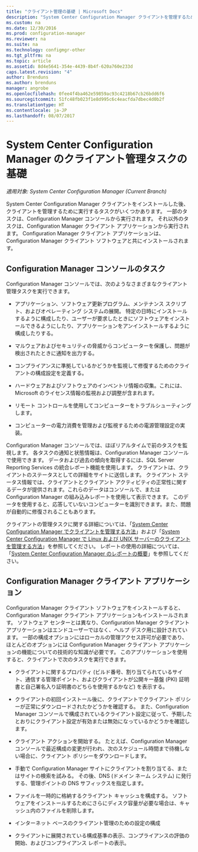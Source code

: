 ```yaml
---
title: "クライアント管理の基礎 | Microsoft Docs"
description: "System Center Configuration Manager クライアントを管理するために実行するタスクについて説明します。"
ms.custom: na
ms.date: 12/30/2016
ms.prod: configuration-manager
ms.reviewer: na
ms.suite: na
ms.technology: configmgr-other
ms.tgt_pltfrm: na
ms.topic: article
ms.assetid: 8d4e5641-354e-4439-8b4f-620a760e233d
caps.latest.revision: "4"
author: Brenduns
ms.author: brenduns
manager: angrobe
ms.openlocfilehash: 0fee4f4ba462e59859ac93c4218b67cb26bdd6f6
ms.sourcegitcommit: 51fc48fb023f1e8d995c6c4eacfda7dbec4d0b2f
ms.translationtype: HT
ms.contentlocale: ja-JP
ms.lasthandoff: 08/07/2017
---
```

# <a name="fundamentals-of-client-management-tasks-for-system-center-configuration-manager"></a>System Center Configuration Manager のクライアント管理タスクの基礎

*適用対象: System Center Configuration Manager (Current Branch)*

System Center Configuration Manager クライアントをインストールした後、クライアントを管理するために実行するタスクがいくつかあります。  一部のタスクは、Configuration Manager コンソールから実行されます。 それ以外のタスクは、Configuration Manager クライアント アプリケーションから実行されます。 Configuration Manager クライアント アプリケーションは、Configuration Manager クライアント ソフトウェアと共にインストールされます。

## <a name="configuration-manager-console-tasks"></a>Configuration Manager コンソールのタスク
 Configuration Manager コンソールでは、次のようなさまざまなクライアント管理タスクを実行できます。  

-   アプリケーション、ソフトウェア更新プログラム、メンテナンス スクリプト、およびオペレーティング システムの展開。 特定の日時にインストールするように構成したり、ユーザーが要求したときにソフトウェアをインストールできるようにしたり、アプリケーションをアンインストールするように構成したりする。  

-   マルウェアおよびセキュリティの脅威からコンピューターを保護し、問題が検出されたときに通知を出力する。  

-   コンプライアンスに準拠しているかどうかを監視して修復するためのクライアントの構成設定を定義する。  

-   ハードウェアおよびソフトウェアのインベントリ情報の収集。これには、Microsoft のライセンス情報の監視および調整が含まれます。  

-   リモート コントロールを使用してコンピューターをトラブルシューティングします。  

-   コンピューターの電力消費を管理および監視するための電源管理設定の実装。  

Configuration Manager コンソールでは、ほぼリアルタイムで前のタスクを監視します。 各タスクの通知と状態情報は、Configuration Manager コンソールで使用できます。 データおよび過去の傾向を取得するには、SQL Server Reporting Services の統合レポート機能を使用します。 クライアントは、クライアントのステータスとしての詳細をサイトに送信します。  クライアント ステータス情報では、クライアントとクライアント アクティビティの正常性に関するデータが提供されます。これらのデータはコンソールで、または Configuration Manager の組み込みレポートを使用して表示できます。 このデータを使用すると、応答していないコンピューターを識別できます。また、問題が自動的に修復されることもあります。  

 クライアントの管理タスクに関する詳細については、「[System Center Configuration Manager でクライアントを管理する方法](../../core/clients/manage/manage-clients.md)」および「[System Center Configuration Manager で Linux および UNIX サーバーのクライアントを管理する方法](../../core/clients/manage/manage-clients-for-linux-and-unix-servers.md)」を参照してください。 レポートの使用の詳細については、   
            「[System Center Configuration Manager のレポートの概要](../../core/servers/manage/introduction-to-reporting.md)」を参照してください。  

## <a name="configuration-manager-client-application"></a>Configuration Manager クライアント アプリケーション  
 Configuration Manager クライアント ソフトウェアをインストールすると、Configuration Manager クライアント アプリケーションもインストールされます。 ソフトウェア センターとは異なり、Configuration Manager クライアント アプリケーションはエンドユーザーではなく、ヘルプ デスク用に設計されています。 一部の構成オプションにはローカルの管理アクセス許可が必要であり、ほとんどのオプションには Configuration Manager クライアント アプリケーションの機能についての技術的な知識が必要です。 このアプリケーションを使用すると、クライアントで次のタスクを実行できます。  

-   クライアントに関するプロパティ (ビルド番号、割り当てられているサイト、通信する管理ポイント、およびクライアントが公開キー基盤 (PKI) 証明書と自己署名入り証明書のどちらを使用するかなど) を表示する。  

-   クライアントの初回インストール後に、クライアントでクライアント ポリシーが正常にダウンロードされたかどうかを確認する。 また、Configuration Manager コンソールで構成されているクライアント設定に従って、予期したとおりにクライアント設定が有効または無効になっているかどうかを確認します。  

-   クライアント アクションを開始する。 たとえば、Configuration Manager コンソールで最近構成の変更が行われ、次のスケジュール時間まで待機しない場合に、クライアント ポリシーをダウンロードします。  

-   手動で Configuration Manager サイトにクライアントを割り当てる、またはサイトの検索を試みる。 その後、DNS (ドメイン ネーム システム) に発行する、管理ポイントの DNS サフィックスを指定します。  

-   ファイルを一時的に格納するクライアント キャッシュを構成する。 ソフトウェアをインストールするためにさらにディスク容量が必要な場合は、キャッシュ内のファイルを削除します。  

-   インターネット ベースのクライアント管理のための設定の構成  

-   クライアントに展開されている構成基準の表示、コンプライアンスの評価の開始、およびコンプライアンス レポートの表示。  
